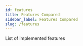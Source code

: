 ```yaml
---
id: features
title: Features Compared
sidebar_label: Features Compared
slug: /features
---
```


List of implemented features